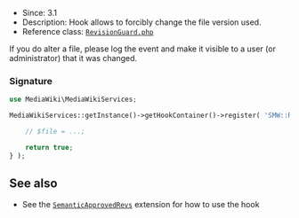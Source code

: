 * Since: 3.1
* Description: Hook allows to forcibly change the file version used.
* Reference class: [`RevisionGuard.php`][RevisionGuard.php]

If you do alter a file, please log the event and make it visible to a user (or administrator) that it was changed.

### Signature

```php
use MediaWiki\MediaWikiServices;

MediaWikiServices::getInstance()->getHookContainer()->register( 'SMW::RevisionGuard::ChangeFile', function( $title, &$file ) {

	// $file = ...;

	return true;
} );
```

## See also

- See the [`SemanticApprovedRevs`](https://github.com/SemanticMediaWiki/SemanticApprovedRevs) extension for how to use the hook

[RevisionGuard.php]:https://github.com/SemanticMediaWiki/SemanticMediaWiki/blob/master/src/MediaWiki/RevisionGuard.php
